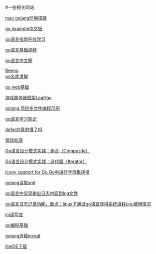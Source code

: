 #一些相关网站

[mac golang环境搭建](http://www.cnblogs.com/ghj1976/archive/2013/01/16/2863142.html)
 
[go example中文版](http://gobyexample.everyx.in)  
 
[go语言指南在线学习](https://tour.go-zh.org)   
  
[go语言基础视频](http://study.163.com/course/introduction/306002.htm#/courseDetail)  
  
[go语言中文网](http://studygolang.com/)  
  
[Beego](http://beego.me)  
[go名库讲解](http://www.ucai.cn/course/show/134)  
  
[go web基础](http://www.ucai.cn/course/show/87)  

[游戏服务器框架Leaf/go](http://studygolang.com/p/leafgo)

[golang 项目多文件编程示例](http://studygolang.com/articles/4981)  
  
[go语言学习笔记](http://studygolang.com/articles/5707)  
  
[defer你真的懂了吗](http://studygolang.com/articles/2593)  

[错误处理](http://studygolang.com/articles/1893)  

[Go语言设计模式实践：组合（Composite）](http://studygolang.com/articles/1980)

[Go语言设计模式实践：迭代器（Iterator）](http://studygolang.com/articles/1981)
 
[iconv support for Go Go中进行字符集转换](https://github.com/djimenez/iconv-go)   
  
[golang读取xml](http://blog.studygolang.com/tag/xml/)  

[go语言中实现输出日志内容到log文件](http://www.crifan.com/go_language_output_info_to_log_file)  

[go语言日志记录功能，重点：linux下通过go语言获得系统进程cpu使用情况](http://www.cnblogs.com/ghj1976/archive/2013/03/17/2965047.html  
)  

[ini读写库](  
https://github.com/go-ini/ini)
  
[go编程基础](https://github.com/Unknwon/go-fundamental-programming)   
  
[golang连接mysql](http://jingyan.baidu.com/article/455a995088a8cca1662778ac.html)
 
 

[liteIDE下载](http://www.golangtc.com/download/liteide)